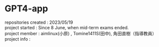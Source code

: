 # GPT4-app
repositories created : 2023/05/19 <br>
project started : Since 8 June, when mid-term exams ended. <br>
project member : aimlinux(小原) , Tomine1411S(田中), 角田直樹（指導教員） <br>
project info : <br>

